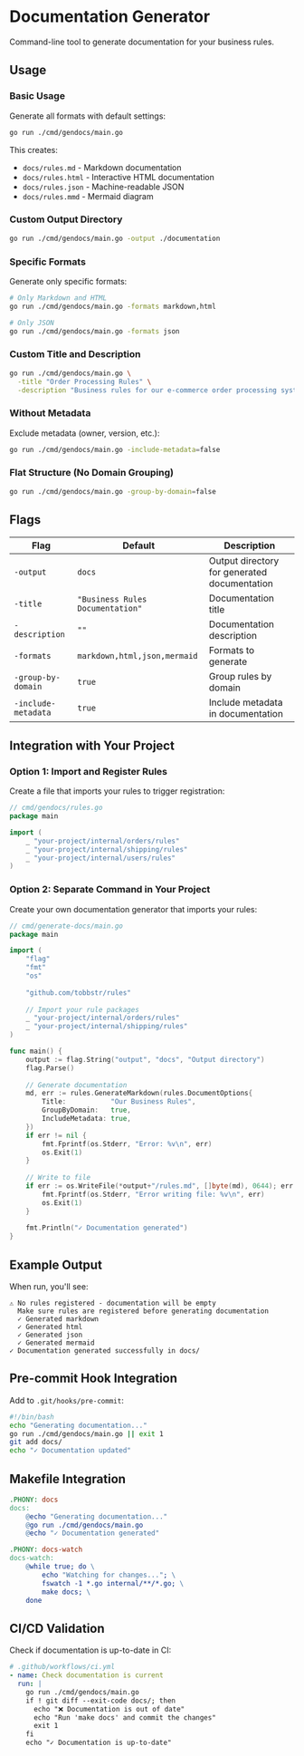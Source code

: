 # Documentation Generator

Command-line tool to generate documentation for your business rules.

## Usage

### Basic Usage

Generate all formats with default settings:

```bash
go run ./cmd/gendocs/main.go
```

This creates:
- `docs/rules.md` - Markdown documentation
- `docs/rules.html` - Interactive HTML documentation
- `docs/rules.json` - Machine-readable JSON
- `docs/rules.mmd` - Mermaid diagram

### Custom Output Directory

```bash
go run ./cmd/gendocs/main.go -output ./documentation
```

### Specific Formats

Generate only specific formats:

```bash
# Only Markdown and HTML
go run ./cmd/gendocs/main.go -formats markdown,html

# Only JSON
go run ./cmd/gendocs/main.go -formats json
```

### Custom Title and Description

```bash
go run ./cmd/gendocs/main.go \
  -title "Order Processing Rules" \
  -description "Business rules for our e-commerce order processing system"
```

### Without Metadata

Exclude metadata (owner, version, etc.):

```bash
go run ./cmd/gendocs/main.go -include-metadata=false
```

### Flat Structure (No Domain Grouping)

```bash
go run ./cmd/gendocs/main.go -group-by-domain=false
```

## Flags

| Flag | Default | Description |
|------|---------|-------------|
| `-output` | `docs` | Output directory for generated documentation |
| `-title` | `"Business Rules Documentation"` | Documentation title |
| `-description` | `""` | Documentation description |
| `-formats` | `markdown,html,json,mermaid` | Formats to generate |
| `-group-by-domain` | `true` | Group rules by domain |
| `-include-metadata` | `true` | Include metadata in documentation |

## Integration with Your Project

### Option 1: Import and Register Rules

Create a file that imports your rules to trigger registration:

```go
// cmd/gendocs/rules.go
package main

import (
    _ "your-project/internal/orders/rules"
    _ "your-project/internal/shipping/rules"
    _ "your-project/internal/users/rules"
)
```

### Option 2: Separate Command in Your Project

Create your own documentation generator that imports your rules:

```go
// cmd/generate-docs/main.go
package main

import (
    "flag"
    "fmt"
    "os"
    
    "github.com/tobbstr/rules"
    
    // Import your rule packages
    _ "your-project/internal/orders/rules"
    _ "your-project/internal/shipping/rules"
)

func main() {
    output := flag.String("output", "docs", "Output directory")
    flag.Parse()
    
    // Generate documentation
    md, err := rules.GenerateMarkdown(rules.DocumentOptions{
        Title:           "Our Business Rules",
        GroupByDomain:   true,
        IncludeMetadata: true,
    })
    if err != nil {
        fmt.Fprintf(os.Stderr, "Error: %v\n", err)
        os.Exit(1)
    }
    
    // Write to file
    if err := os.WriteFile(*output+"/rules.md", []byte(md), 0644); err != nil {
        fmt.Fprintf(os.Stderr, "Error writing file: %v\n", err)
        os.Exit(1)
    }
    
    fmt.Println("✓ Documentation generated")
}
```

## Example Output

When run, you'll see:

```
⚠ No rules registered - documentation will be empty
  Make sure rules are registered before generating documentation
  ✓ Generated markdown
  ✓ Generated html
  ✓ Generated json
  ✓ Generated mermaid
✓ Documentation generated successfully in docs/
```

## Pre-commit Hook Integration

Add to `.git/hooks/pre-commit`:

```bash
#!/bin/bash
echo "Generating documentation..."
go run ./cmd/gendocs/main.go || exit 1
git add docs/
echo "✓ Documentation updated"
```

## Makefile Integration

```makefile
.PHONY: docs
docs:
	@echo "Generating documentation..."
	@go run ./cmd/gendocs/main.go
	@echo "✓ Documentation generated"

.PHONY: docs-watch
docs-watch:
	@while true; do \
		echo "Watching for changes..."; \
		fswatch -1 *.go internal/**/*.go; \
		make docs; \
	done
```

## CI/CD Validation

Check if documentation is up-to-date in CI:

```yaml
# .github/workflows/ci.yml
- name: Check documentation is current
  run: |
    go run ./cmd/gendocs/main.go
    if ! git diff --exit-code docs/; then
      echo "❌ Documentation is out of date"
      echo "Run 'make docs' and commit the changes"
      exit 1
    fi
    echo "✓ Documentation is up-to-date"
```

